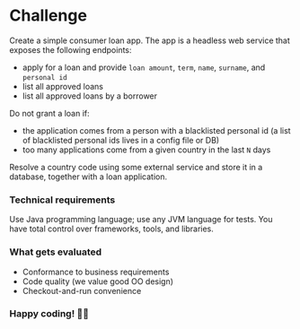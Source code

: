 # Challenge

Create a simple consumer loan app. The app is a headless web service that exposes the following endpoints:

- apply for a loan and provide `loan amount`, `term`, `name`, `surname`, and `personal id`
- list all approved loans
- list all approved loans by a borrower
  
Do not grant a loan if:
- the application comes from a person with a blacklisted personal id (a list of blacklisted personal ids lives in a config file or DB)
- too many applications come from a given country in the last `N` days

Resolve a country code using some external service and store it in a database, together with a loan application.

### Technical requirements

Use Java programming language; use any JVM language for tests. You have total control over frameworks, tools, and libraries.

### What gets evaluated
- Conformance to business requirements
- Code quality (we value good OO design)
- Checkout-and-run convenience

### Happy coding! 👨‍💻
